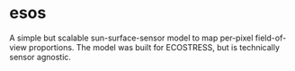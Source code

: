 # esos
A simple but scalable sun-surface-sensor model to map per-pixel field-of-view proportions. The model was built for ECOSTRESS, but is technically sensor agnostic.

